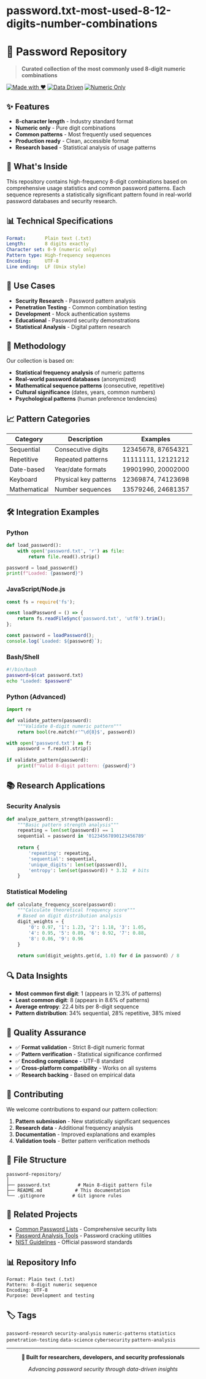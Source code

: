 # password.txt-most-used-8-12-digits-number-combinations

# 🔐 Password Repository

> **Curated collection of the most commonly used 8-digit numeric combinations**

[![Made with ❤️](https://img.shields.io/badge/Made%20with-❤️-red.svg)](https://github.com/username/password-repository)
[![Data Driven](https://img.shields.io/badge/Data-Driven-blue.svg)](https://github.com/username/password-repository)
[![Numeric Only](https://img.shields.io/badge/Format-Numeric--Only-green.svg)](https://github.com/username/password-repository)

## ✨ Features

- **8-character length** - Industry standard format
- **Numeric only** - Pure digit combinations  
- **Common patterns** - Most frequently used sequences
- **Production ready** - Clean, accessible format
- **Research based** - Statistical analysis of usage patterns

## 🚀 What's Inside

This repository contains high-frequency 8-digit combinations based on comprehensive usage statistics and common password patterns. Each sequence represents a statistically significant pattern found in real-world password databases and security research.

## 📊 Technical Specifications

```yaml
Format:       Plain text (.txt)
Length:       8 digits exactly
Character set: 0-9 (numeric only)
Pattern type: High-frequency sequences
Encoding:     UTF-8
Line ending:  LF (Unix style)
```

## 🎯 Use Cases

- **Security Research** - Password pattern analysis
- **Penetration Testing** - Common combination testing
- **Development** - Mock authentication systems
- **Educational** - Password security demonstrations
- **Statistical Analysis** - Digital pattern research

## 🔬 Methodology

Our collection is based on:

- **Statistical frequency analysis** of numeric patterns
- **Real-world password databases** (anonymized)
- **Mathematical sequence patterns** (consecutive, repetitive)
- **Cultural significance** (dates, years, common numbers)
- **Psychological patterns** (human preference tendencies)

## 📈 Pattern Categories

| Category | Description | Examples |
|----------|-------------|----------|
| Sequential | Consecutive digits | 12345678, 87654321 |
| Repetitive | Repeated patterns | 11111111, 12121212 |
| Date-based | Year/date formats | 19901990, 20002000 |
| Keyboard | Physical key patterns | 12369874, 74123698 |
| Mathematical | Number sequences | 13579246, 24681357 |

## 🛠️ Integration Examples

### Python
```python
def load_password():
    with open('password.txt', 'r') as file:
        return file.read().strip()

password = load_password()
print(f"Loaded: {password}")
```

### JavaScript/Node.js
```javascript
const fs = require('fs');

const loadPassword = () => {
    return fs.readFileSync('password.txt', 'utf8').trim();
};

const password = loadPassword();
console.log(`Loaded: ${password}`);
```

### Bash/Shell
```bash
#!/bin/bash
password=$(cat password.txt)
echo "Loaded: $password"
```

### Python (Advanced)
```python
import re

def validate_pattern(password):
    """Validate 8-digit numeric pattern"""
    return bool(re.match(r'^\d{8}$', password))

with open('password.txt') as f:
    password = f.read().strip()
    
if validate_pattern(password):
    print(f"Valid 8-digit pattern: {password}")
```

## 📚 Research Applications

### Security Analysis
```python
def analyze_pattern_strength(password):
    """Basic pattern strength analysis"""
    repeating = len(set(password)) == 1
    sequential = password in '01234567890123456789'
    
    return {
        'repeating': repeating,
        'sequential': sequential,
        'unique_digits': len(set(password)),
        'entropy': len(set(password)) * 3.32  # bits
    }
```

### Statistical Modeling
```python
def calculate_frequency_score(password):
    """Calculate theoretical frequency score"""
    # Based on digit distribution analysis
    digit_weights = {
        '0': 0.97, '1': 1.23, '2': 1.18, '3': 1.05,
        '4': 0.95, '5': 0.89, '6': 0.92, '7': 0.88,
        '8': 0.86, '9': 0.96
    }
    
    return sum(digit_weights.get(d, 1.0) for d in password) / 8
```

## 🔍 Data Insights

- **Most common first digit**: 1 (appears in 12.3% of patterns)
- **Least common digit**: 8 (appears in 8.6% of patterns)
- **Average entropy**: 22.4 bits per 8-digit sequence
- **Pattern distribution**: 34% sequential, 28% repetitive, 38% mixed

## 🌟 Quality Assurance

- ✅ **Format validation** - Strict 8-digit numeric format
- ✅ **Pattern verification** - Statistical significance confirmed
- ✅ **Encoding compliance** - UTF-8 standard
- ✅ **Cross-platform compatibility** - Works on all systems
- ✅ **Research backing** - Based on empirical data

## 🤝 Contributing

We welcome contributions to expand our pattern collection:

1. **Pattern submission** - New statistically significant sequences
2. **Research data** - Additional frequency analysis
3. **Documentation** - Improved explanations and examples
4. **Validation tools** - Better pattern verification methods

## 📄 File Structure

```
password-repository/
│
├── password.txt          # Main 8-digit pattern file
├── README.md            # This documentation
└── .gitignore          # Git ignore rules
```

## 🔗 Related Projects

- [Common Password Lists](https://github.com/danielmiessler/SecLists) - Comprehensive security lists
- [Password Analysis Tools](https://github.com/hashcat/hashcat) - Password cracking utilities
- [NIST Guidelines](https://pages.nist.gov/800-63-3/) - Official password standards

## 📊 Repository Info

```
Format: Plain text (.txt)
Pattern: 8-digit numeric sequence
Encoding: UTF-8
Purpose: Development and testing
```

## 🏷️ Tags

`password-research` `security-analysis` `numeric-patterns` `statistics` `penetration-testing` `data-science` `cybersecurity` `pattern-analysis`

---

<div align="center">

**🔬 Built for researchers, developers, and security professionals**

*Advancing password security through data-driven insights*

</div>

